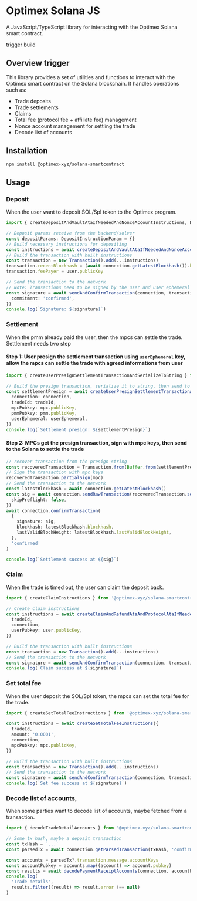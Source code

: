 # Optimex Solana JS

A JavaScript/TypeScript library for interacting with the Optimex Solana smart contract.

trigger build

## Overview trigger

This library provides a set of utilities and functions to interact with the Optimex smart contract on the Solana blockchain. It handles operations such as:

- Trade deposits
- Trade settlements
- Claims
- Total fee (protocol fee + affiliate fee) management
- Nonce account management for settling the trade
- Decode list of accounts

## Installation

```bash
npm install @optimex-xyz/solana-smartcontract
```

## Usage

### Deposit

When the user want to deposit SOL/Spl token to the Optimex program.

```typescript
import { createDepositAndVaultAtaIfNeededAndNonceAccountInstructions, DepositInstructionParam } from '@optimex-xyz/solana-smartcontract'

// Deposit params receive from the backend/solver
const depositParams: DepositInstructionParam = {}
// Build necessary instructions for depositing
const instructions = await createDepositAndVaultAtaIfNeededAndNonceAccountInstructions(depositParams)
// Build the transaction with built instructions
const transaction = new Transaction().add(...instructions)
transaction.recentBlockhash = (await connection.getLatestBlockhash()).blockhash
transaction.feePayer = user.publicKey

// Send the transaction to the network
// Note: Transactions need to be signed by the user and user ephemeral account
const signature = await sendAndConfirmTransaction(connection, transaction, [user, userEphemeral], {
  commitment: 'confirmed',
})
console.log(`Signature: ${signature}`)
```

### Settlement

When the pmm already paid the user, then the mpcs can settle the trade. Settlement needs two step

#### Step 1: User presign the settlement transaction using `userEphemeral` key, allow the mpcs can settle the trade with agreed informations from user

```typescript
import { createUserPresignSettlementTransactionAndSerializeToString } from '@optimex-xyz/solana-smartcontract'

// Build the presign transaction, serialize it to string, then send to the solver
const settlementPresign = await createUserPresignSettlementTransactionAndSerializeToString({
  connection: connection,
  tradeId: tradeId,
  mpcPubkey: mpc.publicKey,
  pmmPubkey: pmm.publicKey,
  userEphemeral: userEphemeral,
})
console.log(`Settlement presign: ${settlementPresign}`)
```

#### Step 2: MPCs get the presign transaction, sign with mpc keys, then send to the Solana to settle the trade

```typescript
// recover transaction from the presign string
const recoveredTransaction = Transaction.from(Buffer.from(settlementPresign, 'hex'))
// Sign the transaction with mpc keys
recoveredTransaction.partialSign(mpc)
// Send the transaction to the network
const latestBlockhash = await connection.getLatestBlockhash()
const sig = await connection.sendRawTransaction(recoveredTransaction.serialize(), {
  skipPreflight: false,
})
await connection.confirmTransaction(
  {
    signature: sig,
    blockhash: latestBlockhash.blockhash,
    lastValidBlockHeight: latestBlockhash.lastValidBlockHeight,
  },
  'confirmed'
)

console.log(`Settlement success at ${sig}`)
```

### Claim

When the trade is timed out, the user can claim the deposit back.

```typescript
import { createClaimInstructions } from '@optimex-xyz/solana-smartcontract'

// Create claim instructions
const instructions = await createClaimAndRefundAtaAndProtocolAtaIfNeededInstructions({
  tradeId,
  connection,
  userPubkey: user.publicKey,
})

// Build the transaction with built instructions
const transaction = new Transaction().add(...instructions)
// Send the transaction to the network
const signature = await sendAndConfirmTransaction(connection, transaction, [user], { commitment: 'confirmed' })
console.log(`Claim success at ${signature}`)
```

### Set total fee

When the user deposit the SOL/Spl token, the mpcs can set the total fee for the trade.

```typescript
import { createSetTotalFeeInstructions } from '@optimex-xyz/solana-smartcontract'

const instructions = await createSetTotalFeeInstructions({
  tradeId,
  amount: '0.0001',
  connection,
  mpcPubkey: mpc.publicKey,
})

// Build the transaction with built instructions
const transaction = new Transaction().add(...instructions)
// Send the transaction to the network
const signature = await sendAndConfirmTransaction(connection, transaction, [mpc], { commitment: 'confirmed' })
console.log(`Set fee success at ${signature}`)
```

### Decode list of accounts,

When some parties want to decode list of accounts, maybe fetched from a transaction.

```typescript
import { decodeTradeDetailAccounts } from '@optimex-xyz/solana-smartcontract'

// Some tx hash, maybe a deposit transaction
const txHash = `...`
const parsedTx = await connection.getParsedTransaction(txHash, 'confirmed')

const accounts = parsedTx?.transaction.message.accountKeys
const accountPubkey = accounts.map((account) => account.pubkey)
const results = await decodePaymentReceiptAccounts(connection, accountPubkey)
console.log(
  'Trade details',
  results.filter((result) => result.error !== null)
)
```
